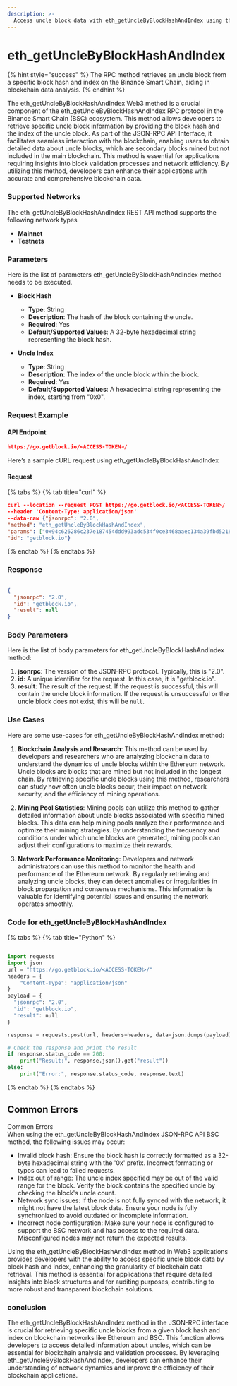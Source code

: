 ```yaml
---
description: >-
  Access uncle block data with eth_getUncleByBlockHashAndIndex using the JSON-RPC API Interface on the BSC protocol.
---
```


# eth_getUncleByBlockHashAndIndex

{% hint style="success" %}
The RPC method retrieves an uncle block from a specific block hash and index on the Binance Smart Chain, aiding in blockchain data analysis.&#x20;
{% endhint %}

The eth_getUncleByBlockHashAndIndex Web3 method is a crucial component of the eth_getUncleByBlockHashAndIndex RPC protocol in the Binance Smart Chain (BSC) ecosystem. This method allows developers to retrieve specific uncle block information by providing the block hash and the index of the uncle block. As part of the JSON-RPC API Interface, it facilitates seamless interaction with the blockchain, enabling users to obtain detailed data about uncle blocks, which are secondary blocks mined but not included in the main blockchain. This method is essential for applications requiring insights into block validation processes and network efficiency. By utilizing this method, developers can enhance their applications with accurate and comprehensive blockchain data.

### Supported Networks

The eth_getUncleByBlockHashAndIndex REST API method supports the following network types
- **Mainnet**
- **Testnets**

### Parameters

Here is the list of parameters eth_getUncleByBlockHashAndIndex method needs to be executed.

- **Block Hash**
  - **Type**: String
  - **Description**: The hash of the block containing the uncle.
  - **Required**: Yes
  - **Default/Supported Values**: A 32-byte hexadecimal string representing the block hash.

- **Uncle Index**
  - **Type**: String
  - **Description**: The index of the uncle block within the block.
  - **Required**: Yes
  - **Default/Supported Values**: A hexadecimal string representing the index, starting from "0x0".

### Request Example

#### API Endpoint

```json
https://go.getblock.io/<ACCESS-TOKEN>/
```
Here’s a sample cURL request using eth_getUncleByBlockHashAndIndex

#### Request

{% tabs %}
{% tab title="curl" %}
```json
curl --location --request POST https://go.getblock.io/<ACCESS-TOKEN>/
--header 'Content-Type: application/json' 
--data-raw {"jsonrpc": "2.0",
"method": "eth_getUncleByBlockHashAndIndex",
"params": ["0x94c626286c237e187454ddd993adc534f0ce3468aaec134a39fbd52185cc3a5f", "0x2"],
"id": "getblock.io"}
```
{% endtab %}
{% endtabs %}

### Response


```json

{
  "jsonrpc": "2.0",
  "id": "getblock.io",
  "result": null
}

```

### Body Parameters

Here is the list of body parameters for eth_getUncleByBlockHashAndIndex method:

1. **jsonrpc**: The version of the JSON-RPC protocol. Typically, this is "2.0".
2. **id**: A unique identifier for the request. In this case, it is "getblock.io".
3. **result**: The result of the request. If the request is successful, this will contain the uncle block information. If the request is unsuccessful or the uncle block does not exist, this will be `null`.

### Use Cases

Here are some use-cases for eth_getUncleByBlockHashAndIndex method:

1. **Blockchain Analysis and Research**: This method can be used by developers and researchers who are analyzing blockchain data to understand the dynamics of uncle blocks within the Ethereum network. Uncle blocks are blocks that are mined but not included in the longest chain. By retrieving specific uncle blocks using this method, researchers can study how often uncle blocks occur, their impact on network security, and the efficiency of mining operations.

2. **Mining Pool Statistics**: Mining pools can utilize this method to gather detailed information about uncle blocks associated with specific mined blocks. This data can help mining pools analyze their performance and optimize their mining strategies. By understanding the frequency and conditions under which uncle blocks are generated, mining pools can adjust their configurations to maximize their rewards.

3. **Network Performance Monitoring**: Developers and network administrators can use this method to monitor the health and performance of the Ethereum network. By regularly retrieving and analyzing uncle blocks, they can detect anomalies or irregularities in block propagation and consensus mechanisms. This information is valuable for identifying potential issues and ensuring the network operates smoothly.

### Code for eth_getUncleByBlockHashAndIndex

{% tabs %}
{% tab title="Python" %}
```python

import requests
import json
url = "https://go.getblock.io/<ACCESS-TOKEN>/"
headers = {
    "Content-Type": "application/json"
}
payload = {
  "jsonrpc": "2.0",
  "id": "getblock.io",
  "result": null
}

response = requests.post(url, headers=headers, data=json.dumps(payload))

# Check the response and print the result
if response.status_code == 200:
    print("Result:", response.json().get("result"))
else:
    print("Error:", response.status_code, response.text)

```
{% endtab %}
{% endtabs %}

## Common Errors

Common Errors  
When using the eth_getUncleByBlockHashAndIndex JSON-RPC API BSC method, the following issues may occur:  
- Invalid block hash: Ensure the block hash is correctly formatted as a 32-byte hexadecimal string with the '0x' prefix. Incorrect formatting or typos can lead to failed requests.  
- Index out of range: The uncle index specified may be out of the valid range for the block. Verify the block contains the specified uncle by checking the block's uncle count.  
- Network sync issues: If the node is not fully synced with the network, it might not have the latest block data. Ensure your node is fully synchronized to avoid outdated or incomplete information.  
- Incorrect node configuration: Make sure your node is configured to support the BSC network and has access to the required data. Misconfigured nodes may not return the expected results.

Using the eth_getUncleByBlockHashAndIndex method in Web3 applications provides developers with the ability to access specific uncle block data by block hash and index, enhancing the granularity of blockchain data retrieval. This method is essential for applications that require detailed insights into block structures and for auditing purposes, contributing to more robust and transparent blockchain solutions.

### conclusion

The eth_getUncleByBlockHashAndIndex method in the JSON-RPC interface is crucial for retrieving specific uncle blocks from a given block hash and index on blockchain networks like Ethereum and BSC. This function allows developers to access detailed information about uncles, which can be essential for blockchain analysis and validation processes. By leveraging eth_getUncleByBlockHashAndIndex, developers can enhance their understanding of network dynamics and improve the efficiency of their blockchain applications.
